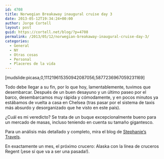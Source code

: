 ```yaml
---
id: 4708
title: Norwegian Breakaway inaugural cruise day 3
date: 2013-05-12T19:34:24+00:00
author: Jorge Cortell
layout: post
guid: https://cortell.net/blog/?p=4708
permalink: /2013/05/12/norwegian-breakaway-inaugural-cruise-day-3/
categories:
  - General
  - NY
  - Otras cosas
  - Personal
  - Placeres de la vida
---
```

[mudslide:picasa,0,111219615350942087056,5877236967059231169]

Todo debe llegar a su fin, por lo que hoy, lamentablemente, tuvimos que desembarcar. Después de un buen desayuno y un último paseo por el barco, desembarcamos muy rápida y cómodamente, y en pocos minutos ya estábamos de vuelta a casa en Chelsea (tras pasar por el sistema de taxis más absurdo y desorganizado que he visto en este país).

¿Cuál es mi veredicto? Se trata de un buque excepcionalmente bueno para un mercado de masas, incluso teniendo en cuenta su tamaño gigantesco.

Para un análisis más detallado y completo, mira el blog de <a title="https://stephanieserinotravelblog.blogspot.com/2013/05/norwegian-breakaway-review-inaugural.html" href="https://stephanieserinotravelblog.blogspot.com/2013/05/norwegian-breakaway-review-inaugural.html" target="_blank">Stephanie‘s Travels</a>.

En exactamente un mes, el próximo crucero: Alaska con la línea de cruceros Regent (¡ese sí que va a ser una pasada!).